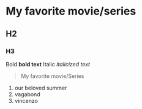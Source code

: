 # My favorite movie/series
## H2
### H3
Bold	**bold text**
Italic	*italicized text*

> My favorite movie/Series

1. our beloved summer
2. vagabond
3. vincenzo


